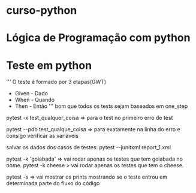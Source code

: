 # curso-python
# Lógica de Programação com python

# Teste em python

'''
O teste é formado por 3 etapas(GWT)

- Given - Dado
- When - Quando
- Then - Então
'''
bom que todos os tests sejam baseados em one_step

pytest -x test_qualquer_coisa => para o test no primeiro erro de test

pytest --pdb test_qualque_coisa => para exatamente na linha do erro e consigo verificar as variáveis

salvar os dados dos casos de testes:
pytest --junitxml report_1.xml

pytest -k 'goiabada' => vai rodar apenas os testes que tem goiabada no nome.
pytest -k cheese > vai rodar apenas os testes que tem o cheese.

pytest -s => vai mostrar os prints mostrando se o teste entrou em determinada parte do fluxo do código
